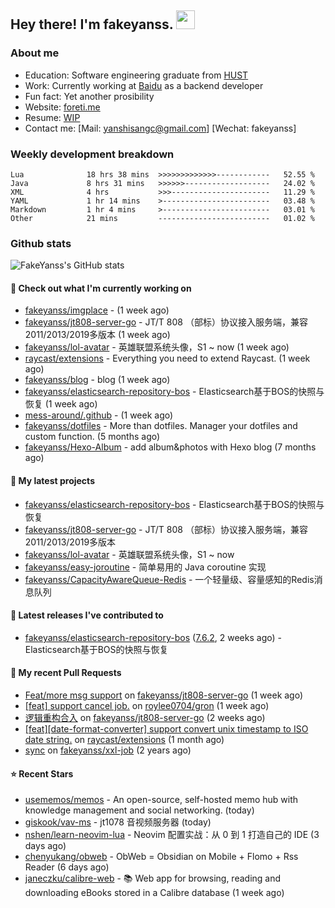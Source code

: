 ## Hey there! I'm fakeyanss. <img src="https://media.giphy.com/media/hvRJCLFzcasrR4ia7z/giphy.gif" width="30px">

### About me

- Education: Software engineering graduate from [HUST](https://www.hust.edu.cn/)
- Work: Currently working at [Baidu](https://cloud.baidu.com/) as a backend developer
- Fun fact: Yet another prosibility
- Website: [foreti.me](https://foreti.me)
- Resume: [WIP](https://github.com/fakeyanss/fakeYanss/blob/master/Resume.md)
- Contact me: [Mail: yanshisangc@gmail.com] [Wechat: fakeyanss]

### Weekly development breakdown



```text
Lua              18 hrs 38 mins  >>>>>>>>>>>>>------------   52.55 %
Java             8 hrs 31 mins   >>>>>>-------------------   24.02 %
XML              4 hrs           >>>----------------------   11.29 %
YAML             1 hr 14 mins    >------------------------   03.48 %
Markdown         1 hr 4 mins     >------------------------   03.01 %
Other            21 mins         -------------------------   01.02 %
```



### Github stats

![FakeYanss's GitHub stats](https://github-readme-stats.vercel.app/api?username=fakeyanss&show_icons=true&theme=transparent)

#### 👷 Check out what I'm currently working on

- [fakeyanss/imgplace](https://github.com/fakeyanss/imgplace) -  (1 week ago)
- [fakeyanss/jt808-server-go](https://github.com/fakeyanss/jt808-server-go) - JT/T 808 （部标）协议接入服务端，兼容2011/2013/2019多版本 (1 week ago)
- [fakeyanss/lol-avatar](https://github.com/fakeyanss/lol-avatar) - 英雄联盟系统头像，S1 ~ now (1 week ago)
- [raycast/extensions](https://github.com/raycast/extensions) - Everything you need to extend Raycast. (1 week ago)
- [fakeyanss/blog](https://github.com/fakeyanss/blog) - blog (1 week ago)
- [fakeyanss/elasticsearch-repository-bos](https://github.com/fakeyanss/elasticsearch-repository-bos) - Elasticsearch基于BOS的快照与恢复 (1 week ago)
- [mess-around/.github](https://github.com/mess-around/.github) -  (1 week ago)
- [fakeyanss/dotfiles](https://github.com/fakeyanss/dotfiles) - More than dotfiles. Manager your dotfiles and custom function. (5 months ago)
- [fakeyanss/Hexo-Album](https://github.com/fakeyanss/Hexo-Album) - add album&amp;photos with Hexo blog (7 months ago)

#### 🌱 My latest projects

- [fakeyanss/elasticsearch-repository-bos](https://github.com/fakeyanss/elasticsearch-repository-bos) - Elasticsearch基于BOS的快照与恢复
- [fakeyanss/jt808-server-go](https://github.com/fakeyanss/jt808-server-go) - JT/T 808 （部标）协议接入服务端，兼容2011/2013/2019多版本
- [fakeyanss/lol-avatar](https://github.com/fakeyanss/lol-avatar) - 英雄联盟系统头像，S1 ~ now
- [fakeyanss/easy-joroutine](https://github.com/fakeyanss/easy-joroutine) - 简单易用的 Java coroutine 实现
- [fakeyanss/CapacityAwareQueue-Redis](https://github.com/fakeyanss/CapacityAwareQueue-Redis) - 一个轻量级、容量感知的Redis消息队列

#### 🔭 Latest releases I've contributed to

- [fakeyanss/elasticsearch-repository-bos](https://github.com/fakeyanss/elasticsearch-repository-bos) ([7.6.2](https://github.com/fakeyanss/elasticsearch-repository-bos/releases/tag/7.6.2), 2 weeks ago) - Elasticsearch基于BOS的快照与恢复

#### 🔨 My recent Pull Requests

- [Feat/more msg support](https://github.com/fakeyanss/jt808-server-go/pull/2) on [fakeyanss/jt808-server-go](https://github.com/fakeyanss/jt808-server-go) (1 week ago)
- [[feat] support cancel job.](https://github.com/roylee0704/gron/pull/16) on [roylee0704/gron](https://github.com/roylee0704/gron) (1 week ago)
- [逻辑重构合入](https://github.com/fakeyanss/jt808-server-go/pull/1) on [fakeyanss/jt808-server-go](https://github.com/fakeyanss/jt808-server-go) (2 weeks ago)
- [[feat][date-format-converter] support convert unix timestamp to ISO date string.](https://github.com/raycast/extensions/pull/4131) on [raycast/extensions](https://github.com/raycast/extensions) (1 month ago)
- [sync](https://github.com/fakeyanss/xxl-job/pull/1) on [fakeyanss/xxl-job](https://github.com/fakeyanss/xxl-job) (2 years ago)

#### ⭐ Recent Stars

- [usememos/memos](https://github.com/usememos/memos) - An open-source, self-hosted memo hub with knowledge management and social networking. (today)
- [giskook/vav-ms](https://github.com/giskook/vav-ms) - jt1078 音视频服务器 (today)
- [nshen/learn-neovim-lua](https://github.com/nshen/learn-neovim-lua) - Neovim 配置实战：从 0 到 1 打造自己的 IDE (3 days ago)
- [chenyukang/obweb](https://github.com/chenyukang/obweb) - ObWeb = Obsidian on Mobile &#43; Flomo &#43; Rss Reader (6 days ago)
- [janeczku/calibre-web](https://github.com/janeczku/calibre-web) - :books: Web app for browsing, reading and downloading eBooks stored in a Calibre database (1 week ago)
